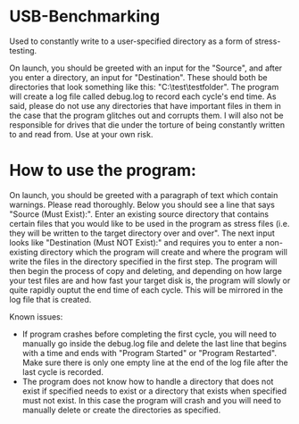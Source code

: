 # USB-Benchmarking
Used to constantly write to a user-specified directory as a form of stress-testing.

On launch, you should be greeted with an input for the "Source", and after you enter a directory, an input for "Destination". These should both be directories that look something like this: "C:\test\testfolder". The program will create a log file called debug.log to record each cycle's end time. As said, please do not use any directories that have important files in them in the case that the program glitches out and corrupts them. I will also not be responsible for drives that die under the torture of being constantly written to and read from. Use at your own risk.

# How to use the program:
On launch, you should be greeted with a paragraph of text which contain warnings. Please read thoroughly. Below you should see a line that says "Source (Must Exist):". Enter an existing source directory that contains certain files that you would like to be used in the program as stress files (i.e. they will be written to the target directory over and over". The next input looks like "Destination (Must NOT Exist):" and requires you to enter a non-existing directory which the program will create and where the program will write the files in the directory specified in the first step. The program will then begin the process of copy and deleting, and depending on how large your test files are and how fast your target disk is, the program will slowly or quite rapidly ouptut the end time of each cycle. This will be mirrored in the log file that is created. 

Known issues: 
* If program crashes before completing the first cycle, you will need to manually go inside the debug.log file and delete the last line that begins with a time and ends with "Program Started" or "Program Restarted". Make sure there is only one empty line at the end of the log file after the last cycle is recorded.
* The program does not know how to handle a directory that does not exist if specified needs to exist or a directory that exists when specified must not exist. In this case the program will crash and you will need to manually delete or create the directories as specified. 
